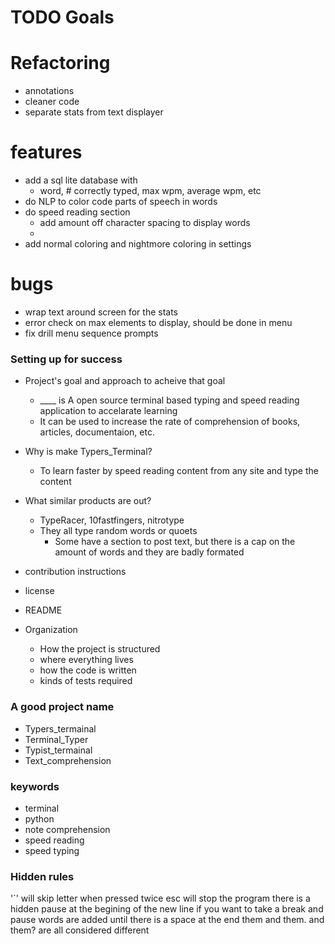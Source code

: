 # TODO Goals

# Refactoring
- annotations
- cleaner code
- separate stats from text displayer

# features
- add a sql lite database with
    - word, # correctly typed, max wpm, average wpm, etc
- do NLP to color code parts of speech in words
- do speed reading section
    - add amount off character spacing to display words
    - 
- add normal coloring and nightmore coloring in settings

# bugs
- wrap text around screen for the stats
- error check on max elements to display, should be done in menu
- fix drill menu sequence prompts


### Setting up for success
- Project's goal and approach to acheive that goal
    - ____ is A open source terminal based typing and speed reading application to accelarate learning
    - It can be used to increase the rate of comprehension of books, articles, documentaion, etc.

- Why is make Typers_Terminal?
    - To learn faster by speed reading content from any site and type the content

- What similar products are out?
    - TypeRacer, 10fastfingers, nitrotype
    - They all type random words or quoets
        - Some have a section to post text, but there is a cap on the amount of words and they are badly formated

- contribution instructions

- license

- README

- Organization
    - How the project is structured
    - where everything lives
    - how the code is written
    - kinds of tests required


### A good project name
- Typers_termainal
- Terminal_Typer
- Typist_termainal
- Text_comprehension

### keywords
- terminal
- python
- note comprehension
- speed reading
- speed typing


### Hidden rules

'`' will skip letter when pressed twice
esc will stop the program
there is a hidden pause at the begining of the new line if you want to take a break and pause
words are added until there is a space at the end
them and them. and them? are all considered different

